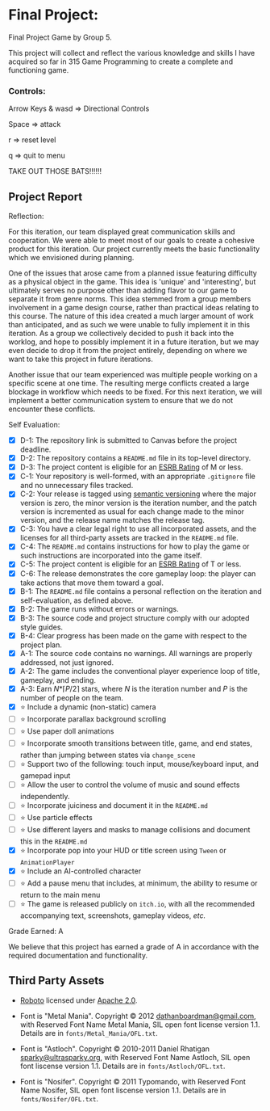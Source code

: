 # Final Project: 
Final Project Game by Group 5.

This project will collect and reflect the various knowledge and skills I have acquired so far in 315 Game Programming to create a complete and functioning game.

### Controls:
Arrow Keys & wasd => Directional Controls

Space => attack

r => reset level

q => quit to menu

TAKE OUT THOSE BATS!!!!!!


## Project Report

Reflection:

For this iteration, our team displayed great communication skills and cooperation. We were able to meet most of our goals to create a cohesive product for this iteration. Our project currently meets the basic functionality which we envisioned during planning.

One of the issues that arose came from a planned issue featuring difficulty as a physical object in the game. This idea is 'unique' and 'interesting', but ultimately serves no purpose other than adding flavor to our game to separate it from genre norms. This idea stemmed from a group members involvement in a game design course, rather than practical ideas relating to this course. The nature of this idea created a much larger amount of work than anticipated, and as such we were unable to fully implement it in this iteration. As a group we collectively decided to push it back into the worklog, and hope to possibly implement it in a future iteration, but we may even decide to drop it from the project entirely, depending on where we want to take this project in future iterations.

Another issue that our team experienced was multiple people working on a specific scene at one time. The resulting merge conflicts created a large blockage in workflow which needs to be fixed. For this next iteration, we will implement a better communication system to ensure that we do not encounter these conflicts.

Self Evaluation:
- [X] D-1: The repository link is submitted to Canvas before the project deadline.
- [X] D-2: The repository contains a <code>README.md</code> file in its top-level directory.
- [X] D-3: The project content is eligible for an <a href="https://www.esrb.org/ratings-guide/">ESRB Rating</a> of M or less.
- [X] C-1: Your repository is well-formed, with an appropriate <code>.gitignore</code> file and no unnecessary files tracked.
- [X] C-2: Your release is tagged using <a href="https://semver.org/">semantic versioning</a> where the major version is zero, the minor version is the iteration number, and the patch version is incremented as usual for each change made to the minor version, and the release name matches the release tag.
- [X] C-3: You have a clear legal right to use all incorporated assets, and the licenses for all third-party assets are tracked in the <code>README.md</code> file.
- [X] C-4: The <code>README.md</code> contains instructions for how to play the game or such instructions are incorporated into the game itself.
- [X] C-5: The project content is eligible for an <a href="https://www.esrb.org/ratings-guide/">ESRB Rating</a> of T or less.
- [X] C-6: The release demonstrates the core gameplay loop: the player can take actions that move them toward a goal.
- [X] B-1: The <code>README.md</code> file contains a personal reflection on the iteration and self-evaluation, as defined above.
- [X] B-2: The game runs without errors or warnings.
- [X] B-3: The source code and project structure comply with our adopted style guides.
- [X] B-4: Clear progress has been made on the game with respect to the project plan.
- [X] A-1: The source code contains no warnings. All warnings are properly addressed, not just ignored.
- [X] A-2: The game includes the conventional player experience loop of title, gameplay, and ending.
- [X] A-3: Earn <em>N</em>*&lceil;<em>P</em>/2&rceil; stars, where <em>N</em> is the iteration number and <em>P</em> is the number of people on the team.
- [X] ⭐ Include a dynamic (non-static) camera
- [ ] ⭐ Incorporate parallax background scrolling
- [ ] ⭐ Use paper doll animations
- [ ] ⭐ Incorporate smooth transitions between title, game, and end states, rather than jumping between states via <code>change_scene</code>
- [ ] ⭐ Support two of the following: touch input, mouse/keyboard input, and gamepad input
- [ ] ⭐ Allow the user to control the volume of music and sound effects independently.
- [ ] ⭐ Incorporate juiciness and document it in the <code>README.md</code>
- [ ] ⭐ Use particle effects
- [ ] ⭐ Use different layers and masks to manage collisions and document this in the <code>README.md</code>
- [X] ⭐ Incorporate pop into your HUD or title screen using <code>Tween</code> or <code>AnimationPlayer</code>
- [X] ⭐ Include an AI-controlled character
- [ ] ⭐ Add a pause menu that includes, at minimum, the ability to resume or return to the main menu
- [ ] ⭐ The game is released publicly on <code>itch.io</code>, with all the recommended accompanying text, screenshots, gameplay videos, <i>etc.</i>

Grade Earned: A

We believe that this project has earned a grade of A in accordance with the required documentation and functionality.

## Third Party Assets

- [Roboto](https://fonts.google.com/specimen/Roboto) licensed under [Apache 2.0](http://www.apache.org/licenses/LICENSE-2.0).

- Font is "Metal Mania". Copyright &copy; 2012 <dathanboardman@gmail.com>, with Reserved Font Name Metal Mania, SIL open font license version 1.1. Details are in `fonts/Metal_Mania/OFL.txt`.

- Font is "Astloch". Copyright &copy; 2010-2011 Daniel Rhatigan <sparky@ultrasparky.org>, with Reserved Font Name Astloch, SIL open font liscense version 1.1. Details are in `fonts/Astloch/OFL.txt`.

- Font is "Nosifer". Copyright &copy; 2011 Typomando, with Reserved Font Name Nosifer, SIL open font liscense version 1.1. Details are in `fonts/Nosifer/OFL.txt`.
